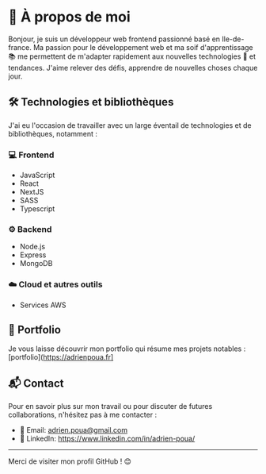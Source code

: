 # 👋 À propos de moi
Bonjour, je suis un développeur web frontend passionné basé en Ile-de-france.
Ma passion pour le développement web et ma soif d'apprentissage 📚 me permettent de m'adapter rapidement aux nouvelles technologies 🚀 et tendances.
J'aime relever des défis, apprendre de nouvelles choses chaque jour.

## 🛠 Technologies et bibliothèques
J'ai eu l'occasion de travailler avec un large éventail de technologies et de bibliothèques, notamment :

### 💻 Frontend
- JavaScript
- React
- NextJS
- SASS
- Typescript

### ⚙️ Backend
- Node.js
- Express
- MongoDB

### ☁️ Cloud et autres outils
- Services AWS


## 🌟 Portfolio

Je vous laisse découvrir mon portfolio qui résume mes projets notables : [portfolio](https://adrienpoua.fr]

## 📬 Contact
Pour en savoir plus sur mon travail ou pour discuter de futures collaborations, n'hésitez pas à me contacter :

- 📧 Email: adrien.poua@gmail.com
- 🔗 LinkedIn: https://www.linkedin.com/in/adrien-poua/

---

Merci de visiter mon profil GitHub ! 😊
